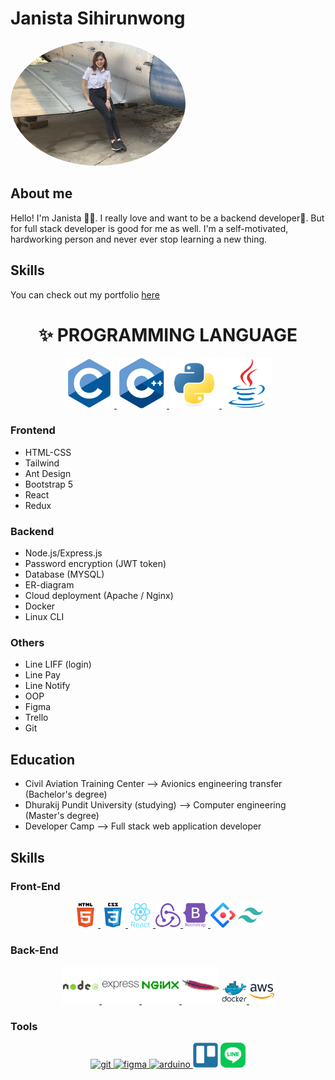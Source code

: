 # Janista Sihirunwong

<img src="https://github.com/Janistamail/Janistamail/blob/main/img/IMG_1072.jpg?raw=true" style="width: 280px; height: 200px; border-radius: 60%">

## About me

Hello! I'm Janista 🥰🌷. I really love and want to be a backend developer🌹. But for full stack developer is good for me as well. I'm a self-motivated, hardworking person and never ever stop learning a new thing.

## Skills

You can check out my portfolio [here](link)

<h1 align="center">✨ PROGRAMMING LANGUAGE</h1>
<p align="center">
  
  <a href="https://www.cprogramming.com/" target="_blank">
    <img
      src="https://raw.githubusercontent.com/devicons/devicon/master/icons/c/c-original.svg"
      alt="c"
      width="80"
      height="80"
    />
  </a>
  <a href="https://www.w3schools.com/cpp/" target="_blank">
    <img
      src="https://raw.githubusercontent.com/devicons/devicon/master/icons/cplusplus/cplusplus-original.svg"
      alt="cplusplus"
      width="80"
      height="80"
    />
  </a>
  <a href="https://www.python.org" target="_blank">
    <img
      src="https://raw.githubusercontent.com/devicons/devicon/master/icons/python/python-original.svg"
      alt="python"
     width="80"
      height="80"
    />
  </a>
    <a 
     href="https://www.java.com" 
     target="_blank" > 
    <img 
         src="https://raw.githubusercontent.com/devicons/devicon/master/icons/java/java-original.svg" 
         alt="java"
         width="80"
      height="80"
    /> 
  </a>
  </p>

### Frontend

- HTML-CSS
- Tailwind
- Ant Design
- Bootstrap 5
- React
- Redux

### Backend

- Node.js/Express.js
- Password encryption (JWT token)
- Database (MYSQL)
- ER-diagram
- Cloud deployment (Apache / Nginx)
- Docker
- Linux CLI

### Others

- Line LIFF (login)
- Line Pay
- Line Notify
- OOP
- Figma
- Trello
- Git

## Education

- Civil Aviation Training Center --> Avionics engineering transfer (Bachelor's degree)
- Dhurakij Pundit University (studying) --> Computer engineering (Master's degree)
- Developer Camp --> Full stack web application developer

## Skills

### Front-End

<p align="center">
     <a href="https://www.w3.org/html/" target="_blank" rel="noreferrer"> 
            <img src="https://raw.githubusercontent.com/devicons/devicon/master/icons/html5/html5-original-wordmark.svg" alt="html5" width="40" height="40"/> </a>
    <a href="https://www.w3schools.com/css/" target="_blank" rel="noreferrer"> 
            <img src="https://raw.githubusercontent.com/devicons/devicon/master/icons/css3/css3-original-wordmark.svg" alt="css3" width="40" height="40"/> </a> 
     <a margin = "55px" href="https://reactjs.org/" target="_blank" rel="noreferrer"> 
                <img src="https://raw.githubusercontent.com/devicons/devicon/master/icons/react/react-original-wordmark.svg" alt="react" width="40" height="40"/> </a>  
    <a href="https://www.w3schools.com/cpp/" target="_blank" rel="noreferrer"> 
            <img src="https://github.com/devicons/devicon/blob/master/icons/redux/redux-original.svg" alt="cplusplus" width="40" height="40"/> </a> 
    <a href="https://getbootstrap.com" target="_blank" rel="noreferrer"> 
            <img src="https://raw.githubusercontent.com/devicons/devicon/master/icons/bootstrap/bootstrap-plain-wordmark.svg" alt="bootstrap" width="40" height="40"/> </a> 
    <a target="_blank" rel="noreferrer">
            <img src="./img/antd.png" width="40" height="40"/> </a>
    <a target="_blank" rel="noreferrer">
            <img src="https://github.com/devicons/devicon/blob/master/icons/tailwindcss/tailwindcss-plain.svg" width="40" height="40"/> </a>
</p>

### Back-End

<p align="center">
    <a href="https://nodejs.org" target="_blank" rel="noreferrer"> 
            <img src="https://raw.githubusercontent.com/devicons/devicon/master/icons/nodejs/nodejs-original-wordmark.svg" alt="nodejs" width="60" height="60"/> </a> 
    <a href="https://expressjs.com" target="_blank" rel="noreferrer"> 
            <img src="https://raw.githubusercontent.com/devicons/devicon/master/icons/express/express-original-wordmark.svg" alt="express" width="60" height="60"/> </a> 
    <a href="https://www.nginx.com" target="_blank" rel="noreferrer"> 
            <img src="https://raw.githubusercontent.com/devicons/devicon/master/icons/nginx/nginx-original.svg" alt="nginx" width="60" height="60"/> </a> 
    <a target="_blank" rel="noreferrer">
            <img src="https://github.com/devicons/devicon/blob/master/icons/apache/apache-original.svg" width=60" height="60"/> </a>
    <a href="https://www.docker.com/" target="_blank" rel="noreferrer"> 
            <img src="https://raw.githubusercontent.com/devicons/devicon/master/icons/docker/docker-original-wordmark.svg" alt="docker" width="40" height="40"/> </a>
    <a href="https://aws.amazon.com" target="_blank" rel="noreferrer"> 
            <img src="https://raw.githubusercontent.com/devicons/devicon/master/icons/amazonwebservices/amazonwebservices-original-wordmark.svg" alt="aws" width="40" height="40"/> </a> 
</p>

### Tools

<p align="center">
    <a href="https://git-scm.com/" target="_blank" rel="noreferrer"> 
            <img src="https://www.vectorlogo.zone/logos/git-scm/git-scm-icon.svg" alt="git" width="40" height="40"/> </a> 
    <a href="https://www.figma.com/" target="_blank" rel="noreferrer"> 
            <img src="https://www.vectorlogo.zone/logos/figma/figma-icon.svg" alt="figma" width="40" height="40"/> </a> 
     <a href="https://www.arduino.cc/" target="_blank" rel="noreferrer"> 
            <img src="https://cdn.worldvectorlogo.com/logos/arduino-1.svg" alt="arduino" width="40" height="40"/> </a> 
    <a target="_blank" rel="noreferrer"> 
            <img src="https://github.com/devicons/devicon/blob/master/icons/trello/trello-plain.svg"  width="40" height="40"/> </a>
    <a target="_blank" rel="noreferrer"> 
            <img src="./img/line.png"  width="40" height="40"/> </a>

</p>
